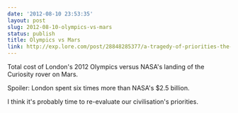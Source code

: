 ```yaml
---
date: '2012-08-10 23:53:35'
layout: post
slug: 2012-08-10-olympics-vs-mars
status: publish
title: Olympics vs Mars
link: http://exp.lore.com/post/28848285377/a-tragedy-of-priorities-the-most-appalling 
---
```


Total cost of London's 2012 Olympics versus NASA's landing of the Curiosity rover on Mars. 

Spoiler: London spent six times more than NASA's $2.5 billion.

I think it's probably time to re-evaluate our civilisation's priorities.
